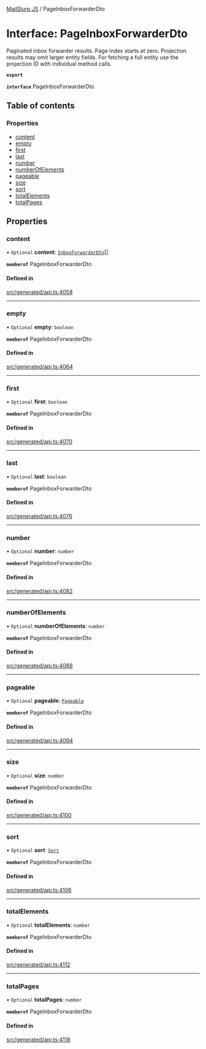 [MailSlurp JS](../README.md) / PageInboxForwarderDto

# Interface: PageInboxForwarderDto

Paginated inbox forwarder results. Page index starts at zero. Projection results may omit larger entity fields. For fetching a full entity use the projection ID with individual method calls.

**`export`**

**`interface`** PageInboxForwarderDto

## Table of contents

### Properties

- [content](PageInboxForwarderDto.md#content)
- [empty](PageInboxForwarderDto.md#empty)
- [first](PageInboxForwarderDto.md#first)
- [last](PageInboxForwarderDto.md#last)
- [number](PageInboxForwarderDto.md#number)
- [numberOfElements](PageInboxForwarderDto.md#numberofelements)
- [pageable](PageInboxForwarderDto.md#pageable)
- [size](PageInboxForwarderDto.md#size)
- [sort](PageInboxForwarderDto.md#sort)
- [totalElements](PageInboxForwarderDto.md#totalelements)
- [totalPages](PageInboxForwarderDto.md#totalpages)

## Properties

### content

• `Optional` **content**: [`InboxForwarderDto`](InboxForwarderDto.md)[]

**`memberof`** PageInboxForwarderDto

#### Defined in

[src/generated/api.ts:4058](https://github.com/mailslurp/mailslurp-client/blob/5a5ba59/src/generated/api.ts#L4058)

___

### empty

• `Optional` **empty**: `boolean`

**`memberof`** PageInboxForwarderDto

#### Defined in

[src/generated/api.ts:4064](https://github.com/mailslurp/mailslurp-client/blob/5a5ba59/src/generated/api.ts#L4064)

___

### first

• `Optional` **first**: `boolean`

**`memberof`** PageInboxForwarderDto

#### Defined in

[src/generated/api.ts:4070](https://github.com/mailslurp/mailslurp-client/blob/5a5ba59/src/generated/api.ts#L4070)

___

### last

• `Optional` **last**: `boolean`

**`memberof`** PageInboxForwarderDto

#### Defined in

[src/generated/api.ts:4076](https://github.com/mailslurp/mailslurp-client/blob/5a5ba59/src/generated/api.ts#L4076)

___

### number

• `Optional` **number**: `number`

**`memberof`** PageInboxForwarderDto

#### Defined in

[src/generated/api.ts:4082](https://github.com/mailslurp/mailslurp-client/blob/5a5ba59/src/generated/api.ts#L4082)

___

### numberOfElements

• `Optional` **numberOfElements**: `number`

**`memberof`** PageInboxForwarderDto

#### Defined in

[src/generated/api.ts:4088](https://github.com/mailslurp/mailslurp-client/blob/5a5ba59/src/generated/api.ts#L4088)

___

### pageable

• `Optional` **pageable**: [`Pageable`](Pageable.md)

**`memberof`** PageInboxForwarderDto

#### Defined in

[src/generated/api.ts:4094](https://github.com/mailslurp/mailslurp-client/blob/5a5ba59/src/generated/api.ts#L4094)

___

### size

• `Optional` **size**: `number`

**`memberof`** PageInboxForwarderDto

#### Defined in

[src/generated/api.ts:4100](https://github.com/mailslurp/mailslurp-client/blob/5a5ba59/src/generated/api.ts#L4100)

___

### sort

• `Optional` **sort**: [`Sort`](Sort.md)

**`memberof`** PageInboxForwarderDto

#### Defined in

[src/generated/api.ts:4106](https://github.com/mailslurp/mailslurp-client/blob/5a5ba59/src/generated/api.ts#L4106)

___

### totalElements

• `Optional` **totalElements**: `number`

**`memberof`** PageInboxForwarderDto

#### Defined in

[src/generated/api.ts:4112](https://github.com/mailslurp/mailslurp-client/blob/5a5ba59/src/generated/api.ts#L4112)

___

### totalPages

• `Optional` **totalPages**: `number`

**`memberof`** PageInboxForwarderDto

#### Defined in

[src/generated/api.ts:4118](https://github.com/mailslurp/mailslurp-client/blob/5a5ba59/src/generated/api.ts#L4118)

